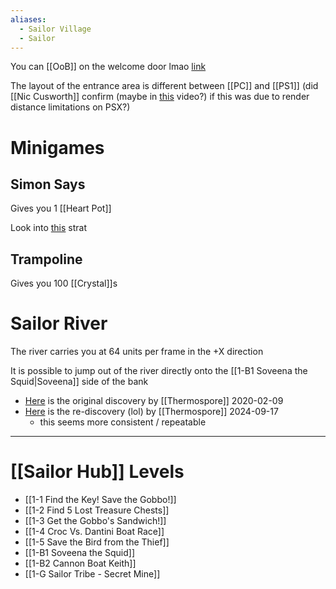 ```yaml
---
aliases:
  - Sailor Village
  - Sailor
---
```

You can [[OoB]] on the welcome door lmao [link](https://youtu.be/Qis5U9ihdd8&t=158)

The layout of the entrance area is different between [[PC]] and [[PS1]] (did [[Nic Cusworth]] confirm (maybe in [this](https://youtu.be/Ud2UW0B3NNk?si=IoMQq5T5qcX1Bo-b) video?) if this was due to render distance limitations on PSX?)

# Minigames
## Simon Says
Gives you 1 [[Heart Pot]]

Look into [this](https://discord.com/channels/313375426112389123/408694062862958592/1280522049764331645) strat
## Trampoline
Gives you 100 [[Crystal]]s
# Sailor River
The river carries you at 64 units per frame in the +X direction

It is possible to jump out of the river directly onto the [[1-B1 Soveena the Squid|Soveena]] side of the bank
- [Here](https://discord.com/channels/313375426112389123/408694062862958592/675797879918428190) is the original discovery by [[Thermospore]] 2020-02-09
- [Here](https://discord.com/channels/313375426112389123/408694062862958592/1285225831119192125) is the re-discovery (lol) by [[Thermospore]] 2024-09-17
	- this seems more consistent / repeatable

---
# [[Sailor Hub]] Levels
- [[1-1 Find the Key! Save the Gobbo!]]
- [[1-2 Find 5 Lost Treasure Chests]]
- [[1-3 Get the Gobbo's Sandwich!]]
- [[1-4 Croc Vs. Dantini Boat Race]]
- [[1-5 Save the Bird from the Thief]]
- [[1-B1 Soveena the Squid]]
- [[1-B2 Cannon Boat Keith]]
- [[1-G Sailor Tribe - Secret Mine]]